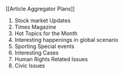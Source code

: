 [[Article Aggregator Plans]]

1. Stock market Updates
2. Times Magazine
3. Hot Topics for the Month
4. Interesting happenings in global scenario
5. Sporting Special events
6. Interesting Cases
7. Human Rights Related Issues
8. Civic Issues
